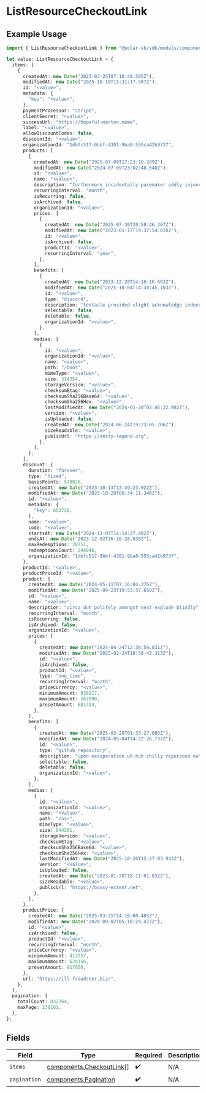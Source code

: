 # ListResourceCheckoutLink

## Example Usage

```typescript
import { ListResourceCheckoutLink } from "@polar-sh/sdk/models/components/listresourcecheckoutlink.js";

let value: ListResourceCheckoutLink = {
  items: [
    {
      createdAt: new Date("2023-03-25T07:10:48.505Z"),
      modifiedAt: new Date("2025-10-10T15:31:17.507Z"),
      id: "<value>",
      metadata: {
        "key": "<value>",
      },
      paymentProcessor: "stripe",
      clientSecret: "<value>",
      successUrl: "https://hopeful-marten.name",
      label: "<value>",
      allowDiscountCodes: false,
      discountId: "<value>",
      organizationId: "1dbfc517-0bbf-4301-9ba8-555ca42b9737",
      products: [
        {
          createdAt: new Date("2025-07-09T17:23:10.289Z"),
          modifiedAt: new Date("2024-07-09T23:02:48.548Z"),
          id: "<value>",
          name: "<value>",
          description: "furthermore incidentally pacemaker oddly injunction",
          recurringInterval: "month",
          isRecurring: false,
          isArchived: false,
          organizationId: "<value>",
          prices: [
            {
              createdAt: new Date("2025-07-30T20:58:46.367Z"),
              modifiedAt: new Date("2023-01-17T19:37:54.010Z"),
              id: "<value>",
              isArchived: false,
              productId: "<value>",
              recurringInterval: "year",
            },
          ],
          benefits: [
            {
              createdAt: new Date("2023-12-28T14:16:16.603Z"),
              modifiedAt: new Date("2025-10-04T14:30:45.103Z"),
              id: "<value>",
              type: "discord",
              description: "tentacle provided slight acknowledge indeed",
              selectable: false,
              deletable: false,
              organizationId: "<value>",
            },
          ],
          medias: [
            {
              id: "<value>",
              organizationId: "<value>",
              name: "<value>",
              path: "/boot",
              mimeType: "<value>",
              size: 314354,
              storageVersion: "<value>",
              checksumEtag: "<value>",
              checksumSha256Base64: "<value>",
              checksumSha256Hex: "<value>",
              lastModifiedAt: new Date("2024-01-20T02:46:22.982Z"),
              version: "<value>",
              isUploaded: false,
              createdAt: new Date("2024-06-24T19:23:05.706Z"),
              sizeReadable: "<value>",
              publicUrl: "https://zesty-legend.org",
            },
          ],
        },
      ],
      discount: {
        duration: "forever",
        type: "fixed",
        basisPoints: 570826,
        createdAt: new Date("2023-10-13T13:49:23.922Z"),
        modifiedAt: new Date("2023-10-28T08:34:11.346Z"),
        id: "<value>",
        metadata: {
          "key": 653738,
        },
        name: "<value>",
        code: "<value>",
        startsAt: new Date("2024-11-07T14:14:27.402Z"),
        endsAt: new Date("2023-12-02T16:16:28.830Z"),
        maxRedemptions: 28751,
        redemptionsCount: 244046,
        organizationId: "1dbfc517-0bbf-4301-9ba8-555ca42b9737",
      },
      productId: "<value>",
      productPriceId: "<value>",
      product: {
        createdAt: new Date("2024-05-11T07:16:04.376Z"),
        modifiedAt: new Date("2025-09-23T19:53:37.650Z"),
        id: "<value>",
        name: "<value>",
        description: "circa duh politely amongst next explode blindly",
        recurringInterval: "month",
        isRecurring: false,
        isArchived: false,
        organizationId: "<value>",
        prices: [
          {
            createdAt: new Date("2024-04-24T12:36:59.831Z"),
            modifiedAt: new Date("2025-02-24T18:58:43.313Z"),
            id: "<value>",
            isArchived: false,
            productId: "<value>",
            type: "one_time",
            recurringInterval: "month",
            priceCurrency: "<value>",
            minimumAmount: 938217,
            maximumAmount: 567090,
            presetAmount: 681434,
          },
        ],
        benefits: [
          {
            createdAt: new Date("2025-03-28T01:33:27.085Z"),
            modifiedAt: new Date("2024-05-04T14:22:26.737Z"),
            id: "<value>",
            type: "github_repository",
            description: "upon exasperation uh-huh chilly repurpose ew",
            selectable: false,
            deletable: false,
            organizationId: "<value>",
          },
        ],
        medias: [
          {
            id: "<value>",
            organizationId: "<value>",
            name: "<value>",
            path: "/usr",
            mimeType: "<value>",
            size: 844281,
            storageVersion: "<value>",
            checksumEtag: "<value>",
            checksumSha256Base64: "<value>",
            checksumSha256Hex: "<value>",
            lastModifiedAt: new Date("2025-10-26T15:27:03.943Z"),
            version: "<value>",
            isUploaded: false,
            createdAt: new Date("2023-01-28T18:11:01.832Z"),
            sizeReadable: "<value>",
            publicUrl: "https://bossy-extent.net",
          },
        ],
      },
      productPrice: {
        createdAt: new Date("2025-03-25T14:19:00.405Z"),
        modifiedAt: new Date("2024-09-02T05:10:29.477Z"),
        id: "<value>",
        isArchived: false,
        productId: "<value>",
        recurringInterval: "month",
        priceCurrency: "<value>",
        minimumAmount: 413557,
        maximumAmount: 628156,
        presetAmount: 917050,
      },
      url: "https://ill-fraudster.biz/",
    },
  ],
  pagination: {
    totalCount: 832764,
    maxPage: 230161,
  },
};
```

## Fields

| Field                                                                | Type                                                                 | Required                                                             | Description                                                          |
| -------------------------------------------------------------------- | -------------------------------------------------------------------- | -------------------------------------------------------------------- | -------------------------------------------------------------------- |
| `items`                                                              | [components.CheckoutLink](../../models/components/checkoutlink.md)[] | :heavy_check_mark:                                                   | N/A                                                                  |
| `pagination`                                                         | [components.Pagination](../../models/components/pagination.md)       | :heavy_check_mark:                                                   | N/A                                                                  |